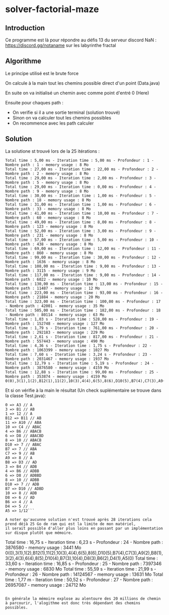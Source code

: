 # solver-factorial-maze

## Introduction

Ce programme est là pour répondre au défis 13 du serveur discord NaN : https://discord.gg/notaname sur les labyrinthe fractal

## Algorithme

Le principe utilisé est le brute force

On calcule à la main tout les chemins possible direct d'un point (Data.java)

En suite on va initialisé un chemin avec comme point d'entré 0 (Here)

Ensuite pour chaques path :
- On verifie si il a une sortie terminal (solution trouvé)
- Sinon on va calculer tout les chemins possibles
- On recommence avec les path calculer

## Solution

La solutione st trouvé lors de la 25 itérations :
```
Total time : 5,00 ms - Iteration time : 5,00 ms - Profondeur : 1 - Nombre path : 1 - memory usage : 8 Mo
Total time : 27,00 ms - Iteration time : 22,00 ms - Profondeur : 2 - Nombre path : 2 - memory usage : 8 Mo
Total time : 29,00 ms - Iteration time : 2,00 ms - Profondeur : 3 - Nombre path : 5 - memory usage : 8 Mo
Total time : 29,00 ms - Iteration time : 0,00 ms - Profondeur : 4 - Nombre path : 9 - memory usage : 8 Mo
Total time : 30,00 ms - Iteration time : 1,00 ms - Profondeur : 5 - Nombre path : 18 - memory usage : 8 Mo
Total time : 31,00 ms - Iteration time : 1,00 ms - Profondeur : 6 - Nombre path : 33 - memory usage : 8 Mo
Total time : 41,00 ms - Iteration time : 10,00 ms - Profondeur : 7 - Nombre path : 60 - memory usage : 8 Mo
Total time : 49,00 ms - Iteration time : 8,00 ms - Profondeur : 8 - Nombre path : 123 - memory usage : 8 Mo
Total time : 52,00 ms - Iteration time : 3,00 ms - Profondeur : 9 - Nombre path : 231 - memory usage : 8 Mo
Total time : 57,00 ms - Iteration time : 5,00 ms - Profondeur : 10 - Nombre path : 438 - memory usage : 8 Mo
Total time : 69,00 ms - Iteration time : 12,00 ms - Profondeur : 11 - Nombre path : 860 - memory usage : 8 Mo
Total time : 99,00 ms - Iteration time : 30,00 ms - Profondeur : 12 - Nombre path : 1636 - memory usage : 8 Mo
Total time : 108,00 ms - Iteration time : 9,00 ms - Profondeur : 13 - Nombre path : 3115 - memory usage : 9 Mo
Total time : 117,00 ms - Iteration time : 9,00 ms - Profondeur : 14 - Nombre path : 6022 - memory usage : 10 Mo
Total time : 130,00 ms - Iteration time : 13,00 ms - Profondeur : 15 - Nombre path : 11487 - memory usage : 12 Mo
Total time : 223,00 ms - Iteration time : 93,00 ms - Profondeur : 16 - Nombre path : 21884 - memory usage : 20 Mo
Total time : 323,00 ms - Iteration time : 100,00 ms - Profondeur : 17 - Nombre path : 42001 - memory usage : 35 Mo
Total time : 505,00 ms - Iteration time : 182,00 ms - Profondeur : 18 - Nombre path : 80114 - memory usage : 63 Mo
Total time : 1,03 s - Iteration time : 528,00 ms - Profondeur : 19 - Nombre path : 152748 - memory usage : 127 Mo
Total time : 1,79 s - Iteration time : 761,00 ms - Profondeur : 20 - Nombre path : 292183 - memory usage : 229 Mo
Total time : 2,61 s - Iteration time : 817,00 ms - Profondeur : 21 - Nombre path : 557443 - memory usage : 490 Mo
Total time : 4,36 s - Iteration time : 1,75 s - Profondeur : 22 - Nombre path : 1063399 - memory usage : 1027 Mo
Total time : 7,60 s - Iteration time : 3,24 s - Profondeur : 23 - Nombre path : 2031467 - memory usage : 1937 Mo
Total time : 12,79 s - Iteration time : 5,19 s - Profondeur : 24 - Nombre path : 3876580 - memory usage : 4159 Mo
Total time : 12,88 s - Iteration time : 99,00 ms - Profondeur : 25 - Nombre path : 353874 - memory usage : 4159 Mo
0(0),3(1),1(2),B12(1),11(2),10(3),4(4),6(5),8(6),D10(5),B7(4),C7(3),A9(2),B8(1),3(2),4(3),6(4),8(5),D10(4),B7(3),10(4),D8(3),B6(2),D4(1),A5(0)
```
Et si on vérifie à la main le résultat (Un check suplémentaire se trouve dans la classe Test.java):

```
0 => A3 // A
3 => B1 // AB
1 => 12 // A
B12 => B11 // AB
11 => A10 // ABA
10 => C4 // ABAC
4 => B6 // ABACB
6 => D8 // ABACBD
8 => 10 // ABACB
D10 => 7 // ABAC
B7 => 7 // ABA
C7 => 9 // AB
A9 => 8 // A
B8 => D3 // AD
3 => B4 // ADB
4 => B6 // ADBB
6 => D8 // ADBBD
8 => 10 // ADBB
D10 => 7 // ADB
B7 => D10 // ADBD
10 => 8 // ADB
D8 => 6 // AD
B6 => 4 // A
D4 => 5 //
A5 => 1/12```

A noter qu'aucunne solution n'est trouvé après 28 iterations cela prend déjà 25 Go de ram qui est la limite de mon matériel, 
il serait possible d'aller plus loins en passant par un implémentation sur disque plutôt que mémoire.

```
Total time : 16,75 s - Iteration time : 6,23 s - Profondeur : 24 - Nombre path : 3876580 - memory usage : 3441 Mo
0(0),3(1),1(2),B12(1),11(2),10(3),4(4),6(5),8(6),D10(5),B7(4),C7(3),A9(2),B8(1),3(2),4(3),6(4),8(5),D10(4),B7(3),10(4),D8(3),B6(2),D4(1),A5(0)
Total time : 33,60 s - Iteration time : 16,85 s - Profondeur : 25 - Nombre path : 7397346 - memory usage : 6830 Mo
Total time : 55,59 s - Iteration time : 21,99 s - Profondeur : 26 - Nombre path : 14124567 - memory usage : 13631 Mo
Total time : 1,77 m - Iteration time : 50,52 s - Profondeur : 27 - Nombre path : 26957087 - memory usage : 24712 Mo
```

En générale la mémoire explose au alentoure des 20 millions de chemin à parcourir, l'alogithme est donc très dépendant des chemins possibles.

